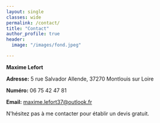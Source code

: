 ```yaml
---
layout: single
classes: wide
permalink: /contact/
title: "Contact"
author_profile: true
header:
  image: "/images/fond.jpeg"

---
```


**Maxime Lefort**

**Adresse:** 5 rue Salvador Allende, 37270 Montlouis sur Loire

**Numéro:** 06 75 42 47 81

**Email:** maxime.lefort37@outlook.fr

N'hésitez pas à me contacter pour établir un devis gratuit.
